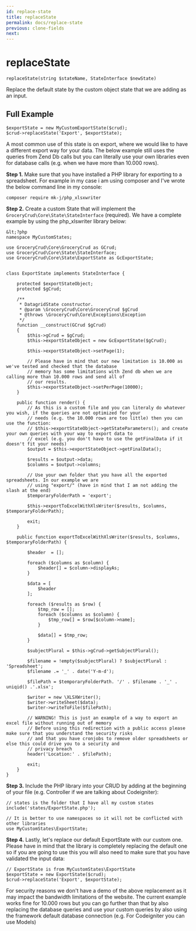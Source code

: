 ```yaml
---
id: replace-state
title: replaceState
permalink: docs/replace-state
previous: clone-fields
next: 
---
```


# replaceState

<pre><code class="language-php">replaceState(string $stateName, StateInterface $newState)</code></pre>
Replace the default state by the custom object state that we are adding as an input.

## Full Example

<pre><code class="language-php">$exportState = new MyCustomExportState($crud);
$crud->replaceState('Export', $exportState);</code></pre>

A most common use of this state is on export, where we would like to have a different export way for your data. The below example still uses the queries from Zend Db calls but you can literally use your own libraries even for database calls (e.g. when we have more than 10.000 rows).

<strong>Step 1.</strong> Make sure that you have installed a PHP library for exporting to a spreadsheet. For example in my case i am using composer and I've wrote the below command line in my console:

<pre><code>composer require mk-j/php_xlsxwriter</code></pre>

<strong>Step 2.</strong> Create a custom State that will implement the <code>GroceryCrud\Core\State\StateInterface</code> (required). We have a complete example by using the php_xlswriter library below:

    &lt;?php
    namespace MyCustomStates;

    use GroceryCrud\Core\GroceryCrud as GCrud;
    use GroceryCrud\Core\State\StateInterface;
    use GroceryCrud\Core\State\ExportState as GcExportState;


    class ExportState implements StateInterface {

        protected $exportStateObject;
        protected $gCrud;

        /**
         * DatagridState constructor.
         * @param \GroceryCrud\Core\GroceryCrud $gCrud
         * @throws \GroceryCrud\Core\Exceptions\Exception
         */
        function __construct(GCrud $gCrud)
        {
            $this->gCrud = $gCrud;
            $this->exportStateObject = new GcExportState($gCrud);

            $this->exportStateObject->setPage(1);

            // Please have in mind that our new limitation is 10.000 as we've tested and checked that the database
            // memory has some limitations with Zend db when we are calling more than 10.000 rows and send all of
            // our results.
            $this->exportStateObject->setPerPage(10000);
        }

        public function render() {
            // As this is a custom file and you can literaly do whatever you wish, if the queries are not optimized for your
            // needs (e.g. the 10.000 rows are too little) then you can use the function:
            // $this->exportStateObject->getStateParameters(); and create your own queries with your way to export data to
            // excel (e.g. you don't have to use the getFinalData if it doesn't fit your needs)
            $output = $this->exportStateObject->getFinalData();

            $results = $output->data;
            $columns = $output->columns;
            
            // Use your own folder that you have all the exported spreadsheets. In our example we are 
            // using "export/" (have in mind that I am not adding the slash at the end)
            $temporaryFolderPath = 'export';

            $this->exportToExcelWithXlsWriter($results, $columns, $temporaryFolderPath);

            exit;
        }

        public function exportToExcelWithXlsWriter($results, $columns, $temporaryFolderPath) {

            $header  = [];

            foreach ($columns as $column) {
                $header[] = $column->displayAs;
            }

            $data = [
                $header
            ];

            foreach ($results as $row) {
                $tmp_row = [];
                foreach ($columns as $column) {
                    $tmp_row[] = $row[$column->name];
                }

                $data[] = $tmp_row;
            }

            $subjectPlural = $this->gCrud->getSubjectPlural();

            $filename = !empty($subjectPlural) ? $subjectPlural : 'Spreadsheet';
            $filename .= '_' . date('Y-m-d');

            $filePath = $temporaryFolderPath. '/' . $filename . '_' . uniqid() .'.xlsx';

            $writer = new \XLSXWriter();
            $writer->writeSheet($data);
            $writer->writeToFile($filePath);

            // WARNING! This is just an example of a way to export an excel file without running out of memory
            // Before using this redirection with a public access please make sure that you understand the security risks
            // and that you have cronjobs to remove older spreadsheets or else this could drive you to a security and
            // privacy breach
            header('Location:' . $filePath);

            exit;
        }
    }

<strong>Step 3.</strong> Include the PHP library into your CRUD by adding at the beginning of your file (e.g. Controller if we are talking about Codeigniter):

<pre><code class="language-php">// states is the folder that I have all my custom states
include('states/ExportState.php');

// It is better to use namespaces so it will not be conflicted with other libraries
use MyCustomStates\ExportState;</code></pre>

<strong>Step 4.</strong> Lastly, let's replace our default ExportState with our custom one. Please have in mind that the library is completely replacing the default one so if you are going to use this you will also need to make sure that you have validated the input data:


<pre><code class="language-php">// ExportState is from MyCustomStates\ExportState
$exportState = new ExportState($crud);
$crud->replaceState('Export', $exportState);</code></pre>

For security reasons we don't have a demo of the above replacement as it may impact the bandwidth limitations of the website. The current example works fine for 10.000 rows but you can go further than that by also replacing the database queries and use your custom queries by also using the framework default database connection (e.g. For Codeigniter you can use Models)
